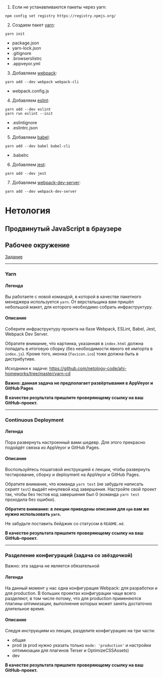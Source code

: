 1. Если не устанавливаются пакеты через yarn:
```shell
npm config set registry https://registry.npmjs.org/
```

2. Создаем пакет [yarn](https://yarnpkg.com/configuration/manifest):
```shell
yarn init
```
* package.json
* yarn-lock.json
* .gitignore
* .browserslistrc
* .appveyor.yml

3. Добавляем [webpack](https://webpack.js.org/concepts/):
```shell
yarn add --dev webpack webpack-cli
```
* webpack.config.js

4. Добавляем [eslint](https://eslint.org/docs/user-guide/getting-started):
```shell
yarn add --dev eslint
yarn run eslint --init
```
* .eslintignore
* .eslintrc.json

5. Добавляем [babel](https://babeljs.io/setup#installation):
```shell
yarn add --dev babel babel-cli
```
* .babelrc

6. Добавляем [jest](https://jestjs.io/docs/ru/getting-started):
```shell
yarn add --dev jest
```

7. Добавляем [webpack-dev-server](https://github.com/webpack/webpack-dev-server):
```shell
yarn add --dev webpack-dev-server
```

# Нетология
## Продвинутый JavaScript в браузере
## Рабочее окружение
[Задание](https://github.com/netology-code/ahj-homeworks/tree/master/env)

---

### Yarn

#### Легенда

Вы работаете с новой командой, в которой в качестве пакетного менеджера используется `yarn`. От верстальщика вам пришёл небольшой макет, для которого необходимо собрать инфраструктуру.

#### Описание

Соберите инфраструктуру проекта на базе Webpack, ESLint, Babel, Jest, Webpack Dev Server.

Обратите внимание, что картинка, указанная в `index.html` должна попадать в итоговую сборку (без необходимости явного её импорта в `index.js`). Кроме того, иконка (`favicon.ico`) тоже должна быть в дистрибутиве.

Исходники к задаче: https://github.com/netology-code/ahj-homeworks/tree/master/yarn-cd

**Важно: данная задача не предполагает развёртывания в AppVeyor и GitHub Pages**

**В качестве результата пришлите проверяющему ссылку на ваш GitHub-проект.**

---

### Continuous Deployment

#### Легенда

Пора развернуть настроенный вами шедевр. Для этого прекрасно подойдёт связка из AppVeyor и GitHub Pages.

#### Описание

Воспользуйтесь пошаговой инструкцией к лекции, чтобы развернуть тестирование, сборку и deployment на AppVeyor и GitHub Pages.

Обратите внимание, что команда `yarn test` (не забудьте написать скрипт `test`) выдаёт ненулевой код завершения. Настройте свой проект так, чтобы без тестов код завершения был 0 (команда `yarn test` проходила без ошибки).

**Обратите внимание: в лекции приведены описания для `npm` вам же нужно использовать `yarn`.**

Не забудьте поставить бейджик со статусом в `README.md`.

**В качестве результата пришлите проверяющему ссылку на ваш GitHub-проект.**

---

### Разделение конфигураций (задача со звёздочкой)

Важно: эта задача не является обязательной

#### Легенда

На данный момент у нас одна конфигурация Webpack: для разработки и для production. В больших проектах конфигурации чаще всего разделяют, в том числе потому, что для production применяются плагины оптимизации, выполнение которых может занять достаточно длительное время.

#### Описание

Следуя инструкциям из лекции, разделите конфигурацию на три части:
* общая
* prod (в prod нужно указать только `mode: 'production'` и настройки оптимизации для плагинов Terser и OptimizeCSSAssets)
* dev

**В качестве результата пришлите проверяющему ссылку на ваш GitHub-проект.**